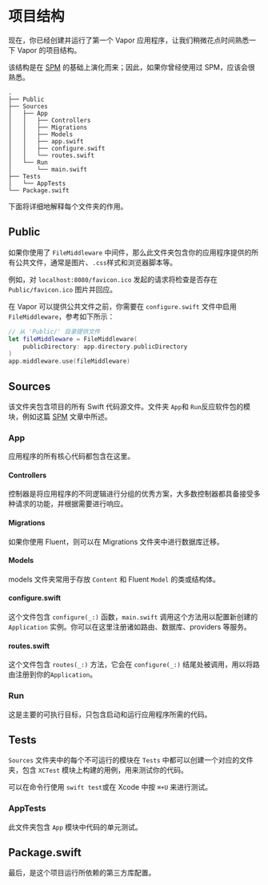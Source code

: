 # 项目结构

现在，你已经创建并运行了第一个 Vapor 应用程序，让我们稍微花点时间熟悉一下 Vapor 的项目结构。

该结构是在 [SPM](spm.md) 的基础上演化而来；因此，如果你曾经使用过 SPM，应该会很熟悉。


```
.
├── Public
├── Sources
│   ├── App
│   │   ├── Controllers
│   │   ├── Migrations
│   │   ├── Models
│   │   ├── app.swift
│   │   ├── configure.swift
│   │   └── routes.swift
│   └── Run
│       └── main.swift
├── Tests
│   └── AppTests
└── Package.swift
```

下面将详细地解释每个文件夹的作用。

## Public

如果你使用了 `FileMiddleware` 中间件，那么此文件夹包含你的应用程序提供的所有公共文件，通常是图片、`.css`样式和浏览器脚本等。 

例如，对 `localhost:8080/favicon.ico` 发起的请求将检查是否存在 `Public/favicon.ico` 图片并回应。

在 Vapor 可以提供公共文件之前，你需要在 `configure.swift` 文件中启用`FileMiddleware`，参考如下所示：

```swift
// 从 'Public/' 目录提供文件
let fileMiddleware = FileMiddleware(
    publicDirectory: app.directory.publicDirectory
)
app.middleware.use(fileMiddleware)
```

## Sources

该文件夹包含项目的所有 Swift 代码源文件。文件夹 `App`和 `Run`反应软件包的模块，例如这篇 [SPM](spm.md) 文章中所述。

### App

应用程序的所有核心代码都包含在这里。

#### Controllers

控制器是将应用程序的不同逻辑进行分组的优秀方案，大多数控制器都具备接受多种请求的功能，并根据需要进行响应。

#### Migrations

如果你使用 Fluent，则可以在 Migrations 文件夹中进行数据库迁移。

#### Models

models 文件夹常用于存放 `Content` 和 Fluent `Model` 的类或结构体。

#### configure.swift

这个文件包含 `configure(_:)` 函数，`main.swift` 调用这个方法用以配置新创建的 `Application` 实例。你可以在这里注册诸如路由、数据库、providers 等服务。

#### routes.swift

这个文件包含 `routes(_:)` 方法，它会在 `configure(_:)` 结尾处被调用，用以将路由注册到你的`Application`。

### Run

这是主要的可执行目标，只包含启动和运行应用程序所需的代码。

## Tests

 `Sources` 文件夹中的每个不可运行的模块在 `Tests` 中都可以创建一个对应的文件夹，包含 `XCTest` 模块上构建的用例，用来测试你的代码。
 
 可以在命令行使用 `swift test`或在 Xcode 中按 `⌘+U` 来进行测试。


### AppTests

此文件夹包含 `App` 模块中代码的单元测试。

## Package.swift

最后，是这个项目运行所依赖的第三方库配置。

